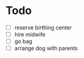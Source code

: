# Todo

- [ ] reserve birthing center
- [ ] hire midwife
- [ ] go bag
- [ ] arrange dog with parents
